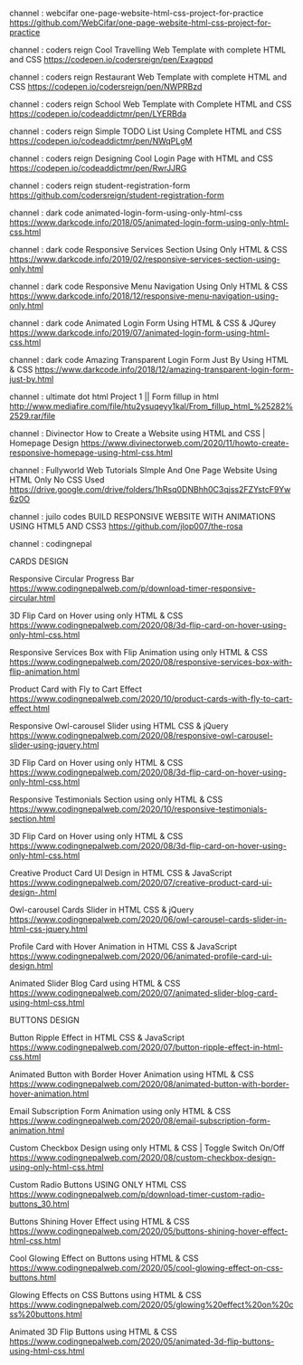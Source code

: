 channel : webcifar
one-page-website-html-css-project-for-practice
https://github.com/WebCifar/one-page-website-html-css-project-for-practice

channel : coders reign
Cool Travelling Web Template with complete HTML and CSS
https://codepen.io/codersreign/pen/Exagppd

channel : coders reign
Restaurant Web Template with complete HTML and CSS
https://codepen.io/codersreign/pen/NWPRBzd

channel : coders reign
School Web Template with Complete HTML and CSS
https://codepen.io/codeaddictmr/pen/LYERBda

channel : coders reign
Simple TODO List Using Complete HTML and CSS
https://codepen.io/codeaddictmr/pen/NWqPLgM

channel : coders reign
Designing Cool Login Page with HTML and CSS
https://codepen.io/codeaddictmr/pen/RwrJJRG

channel : coders reign
student-registration-form
https://github.com/codersreign/student-registration-form

channel : dark code
animated-login-form-using-only-html-css
https://www.darkcode.info/2018/05/animated-login-form-using-only-html-css.html

channel : dark code
Responsive Services Section Using Only HTML & CSS
https://www.darkcode.info/2019/02/responsive-services-section-using-only.html


channel : dark code
Responsive Menu Navigation Using Only HTML & CSS
https://www.darkcode.info/2018/12/responsive-menu-navigation-using-only.html

channel : dark code
Animated Login Form Using HTML & CSS & JQurey
https://www.darkcode.info/2019/07/animated-login-form-using-html-css.html

channel : dark code
Amazing Transparent Login Form Just By Using HTML & CSS
https://www.darkcode.info/2018/12/amazing-transparent-login-form-just-by.html

channel : ultimate dot
html Project 1 || Form fillup in html
http://www.mediafire.com/file/htu2ysuqeyy1kal/From_fillup_html_%25282%2529.rar/file

channel : Divinector
How to Create a Website using HTML and CSS | Homepage Design
https://www.divinectorweb.com/2020/11/howto-create-responsive-homepage-using-html-css.html


channel : Fullyworld Web Tutorials
SImple And One Page Website Using HTML Only No CSS Used
https://drive.google.com/drive/folders/1hRsq0DNBhh0C3qjss2FZYstcF9Yw6z0O

channel : juilo codes
BUILD RESPONSIVE WEBSITE WITH ANIMATIONS USING HTML5 AND CSS3
https://github.com/jlop007/the-rosa

channel : codingnepal

CARDS DESIGN

Responsive Circular Progress Bar
https://www.codingnepalweb.com/p/download-timer-responsive-circular.html

3D Flip Card on Hover using only HTML & CSS
https://www.codingnepalweb.com/2020/08/3d-flip-card-on-hover-using-only-html-css.html

Responsive Services Box with Flip Animation using only HTML & CSS
https://www.codingnepalweb.com/2020/08/responsive-services-box-with-flip-animation.html

Product Card with Fly to Cart Effect
https://www.codingnepalweb.com/2020/10/product-cards-with-fly-to-cart-effect.html

Responsive Owl-carousel Slider using HTML CSS & jQuery
https://www.codingnepalweb.com/2020/08/responsive-owl-carousel-slider-using-jquery.html

3D Flip Card on Hover using only HTML & CSS
https://www.codingnepalweb.com/2020/08/3d-flip-card-on-hover-using-only-html-css.html

Responsive Testimonials Section using only HTML & CSS
https://www.codingnepalweb.com/2020/10/responsive-testimonials-section.html

3D Flip Card on Hover using only HTML & CSS
https://www.codingnepalweb.com/2020/08/3d-flip-card-on-hover-using-only-html-css.html

Creative Product Card UI Design in HTML CSS & JavaScript
https://www.codingnepalweb.com/2020/07/creative-product-card-ui-design-.html

Owl-carousel Cards Slider in HTML CSS & jQuery
https://www.codingnepalweb.com/2020/06/owl-carousel-cards-slider-in-html-css-jquery.html

<!-- code is in webpage -->
Profile Card with Hover Animation in HTML CSS & JavaScript
https://www.codingnepalweb.com/2020/06/animated-profile-card-ui-design.html

Animated Slider Blog Card using HTML & CSS
https://www.codingnepalweb.com/2020/07/animated-slider-blog-card-using-html-css.html

BUTTONS DESIGN

Button Ripple Effect in HTML CSS & JavaScript
https://www.codingnepalweb.com/2020/07/button-ripple-effect-in-html-css.html

Animated Button with Border Hover Animation using HTML & CSS
https://www.codingnepalweb.com/2020/08/animated-button-with-border-hover-animation.html

Email Subscription Form Animation using only HTML & CSS
https://www.codingnepalweb.com/2020/08/email-subscription-form-animation.html

Custom Checkbox Design using only HTML & CSS | Toggle Switch On/Off
https://www.codingnepalweb.com/2020/08/custom-checkbox-design-using-only-html-css.html

Custom Radio Buttons USING ONLY HTML CSS
https://www.codingnepalweb.com/p/download-timer-custom-radio-buttons_30.html

Buttons Shining Hover Effect using HTML & CSS
https://www.codingnepalweb.com/2020/05/buttons-shining-hover-effect-html-css.html

Cool Glowing Effect on Buttons using HTML & CSS
https://www.codingnepalweb.com/2020/05/cool-glowing-effect-on-css-buttons.html

Glowing Effects on CSS Buttons using HTML & CSS
https://www.codingnepalweb.com/2020/05/glowing%20effect%20on%20css%20buttons.html

Animated 3D Flip Buttons using HTML & CSS
https://www.codingnepalweb.com/2020/05/animated-3d-flip-buttons-using-html-css.html



